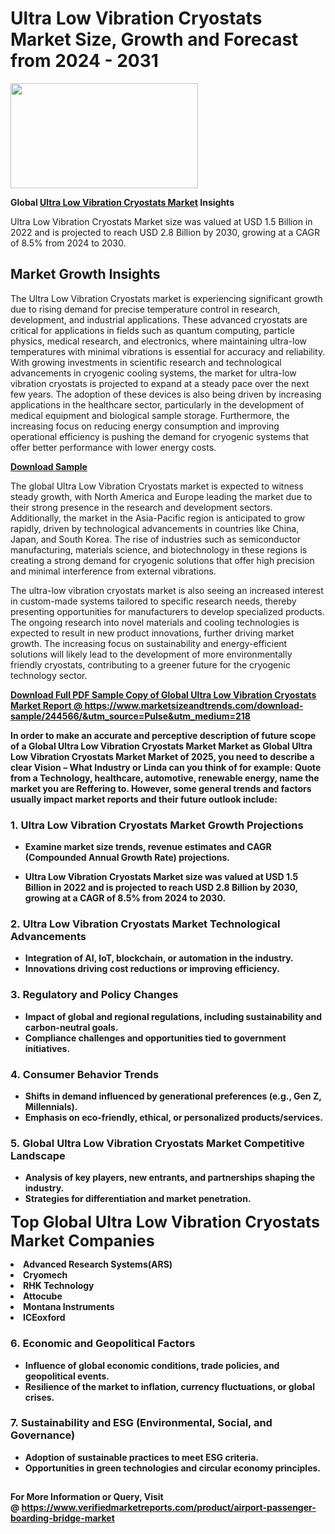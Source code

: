 <H1>Ultra Low Vibration Cryostats Market Size, Growth and Forecast from 2024 - 2031</H1><img class="aligncenter size-medium wp-image-584254" src="https://thirdeyenews.in/wp-content/uploads/2024/09/Global-Market-Research-300x168.jpeg" alt="" width="300" height="168" /><p><strong>Global&nbsp;<a href="https://www.marketsizeandtrends.com/download-sample/244566/&amp;utm_source=Pulse&amp;utm_medium=218">Ultra Low Vibration Cryostats Market</a> Insights</strong></p><p>Ultra Low Vibration Cryostats Market size was valued at USD 1.5 Billion in 2022 and is projected to reach USD 2.8 Billion by 2030, growing at a CAGR of 8.5% from 2024 to 2030.</p><p><h2>Market Growth Insights</h2> <p>The Ultra Low Vibration Cryostats market is experiencing significant growth due to rising demand for precise temperature control in research, development, and industrial applications. These advanced cryostats are critical for applications in fields such as quantum computing, particle physics, medical research, and electronics, where maintaining ultra-low temperatures with minimal vibrations is essential for accuracy and reliability. With growing investments in scientific research and technological advancements in cryogenic cooling systems, the market for ultra-low vibration cryostats is projected to expand at a steady pace over the next few years. The adoption of these devices is also being driven by increasing applications in the healthcare sector, particularly in the development of medical equipment and biological sample storage. Furthermore, the increasing focus on reducing energy consumption and improving operational efficiency is pushing the demand for cryogenic systems that offer better performance with lower energy costs.</p> <p><strong><a href="DownloadSampleLink">Download Sample</a></strong></p> <p>The global Ultra Low Vibration Cryostats market is expected to witness steady growth, with North America and Europe leading the market due to their strong presence in the research and development sectors. Additionally, the market in the Asia-Pacific region is anticipated to grow rapidly, driven by technological advancements in countries like China, Japan, and South Korea. The rise of industries such as semiconductor manufacturing, materials science, and biotechnology in these regions is creating a strong demand for cryogenic solutions that offer high precision and minimal interference from external vibrations.</p> <p>The ultra-low vibration cryostats market is also seeing an increased interest in custom-made systems tailored to specific research needs, thereby presenting opportunities for manufacturers to develop specialized products. The ongoing research into novel materials and cooling technologies is expected to result in new product innovations, further driving market growth. The increasing focus on sustainability and energy-efficient solutions will likely lead to the development of more environmentally friendly cryostats, contributing to a greener future for the cryogenic technology sector.</p> <p><strong><a href="GetMoreLink"></p><p><span class=""><strong>Download Full PDF Sample Copy of Global Ultra Low Vibration Cryostats Market Report</strong> @ <a href="https://www.marketsizeandtrends.com/download-sample/244566/&amp;utm_source=Pulse&amp;utm_medium=218" target="_blank">https://www.marketsizeandtrends.com/download-sample/244566/&amp;utm_source=Pulse&amp;utm_medium=218</a></span></p><p>In order to make an accurate and perceptive description of future scope of a Global&nbsp;Ultra Low Vibration Cryostats Market Market as Global&nbsp;Ultra Low Vibration Cryostats Market Market of 2025, you need to describe a clear Vision &ndash; What Industry or Linda can you think of for example: Quote from a Technology, healthcare, automotive, renewable energy, name the market you are Reffering to. However, some general trends and factors usually impact market reports and their future outlook include:</p><h3>1.&nbsp;<strong>Ultra Low Vibration Cryostats Market Growth Projections</strong></h3><ul><li>Examine market size trends, revenue estimates and CAGR (Compounded Annual Growth Rate) projections.</li><li><p>Ultra Low Vibration Cryostats Market size was valued at USD 1.5 Billion in 2022 and is projected to reach USD 2.8 Billion by 2030, growing at a CAGR of 8.5% from 2024 to 2030.</p></li></ul><h3>2.&nbsp;<strong>Ultra Low Vibration Cryostats Market Technological Advancements</strong></h3><ul><li>Integration of AI, IoT, blockchain, or automation in the industry.</li><li>Innovations driving cost reductions or improving efficiency.</li></ul><h3>3.&nbsp;<strong>Regulatory and Policy Changes</strong></h3><ul><li>Impact of global and regional regulations, including sustainability and carbon-neutral goals.</li><li>Compliance challenges and opportunities tied to government initiatives.</li></ul><h3>4.&nbsp;<strong>Consumer Behavior Trends</strong></h3><ul><li>Shifts in demand influenced by generational preferences (e.g., Gen Z, Millennials).</li><li>Emphasis on eco-friendly, ethical, or personalized products/services.</li></ul><h3>5.&nbsp;<strong>Global Ultra Low Vibration Cryostats Market Competitive Landscape</strong></h3><ul><li>Analysis of key players, new entrants, and partnerships shaping the industry.</li><li>Strategies for differentiation and market penetration.</li></ul><p data-pm-slice="1 1 []"><span style="color: inherit; font-family: inherit; font-size: 25px;">Top Global Ultra Low Vibration Cryostats Market Companies</span></p><div class="" data-test-id=""><p><li>Advanced Research Systems(ARS)</li><li> Cryomech</li><li> RHK Technology</li><li> Attocube</li><li> Montana Instruments</li><li> ICEoxford</li></p></div><h3>6.&nbsp;<strong>Economic and Geopolitical Factors</strong></h3><ul><li>Influence of global economic conditions, trade policies, and geopolitical events.</li><li>Resilience of the market to inflation, currency fluctuations, or global crises.</li></ul><h3>7.&nbsp;<strong>Sustainability and ESG (Environmental, Social, and Governance)</strong></h3><ul><li>Adoption of sustainable practices to meet ESG criteria.</li><li>Opportunities in green technologies and circular economy principles.</li></ul><h2><strong style="font-size: 14px;">For More Information or Query, Visit @&nbsp;</strong><a style="background-color: #ffffff; font-size: 14px;" href="https://www.marketsizeandtrends.com/report/ultra-low-vibration-cryostats-market/" target="_blank">https://www.verifiedmarketreports.com/product/airport-passenger-boarding-bridge-market</a></h2>
